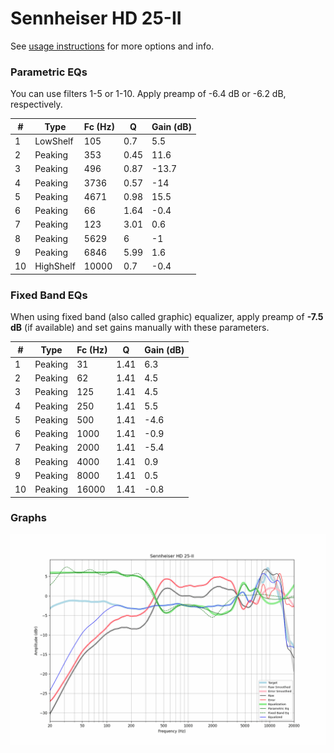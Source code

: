 # Sennheiser HD 25-II
See [usage instructions](https://github.com/jaakkopasanen/AutoEq#usage) for more options and info.

### Parametric EQs
You can use filters 1-5 or 1-10. Apply preamp of -6.4 dB or -6.2 dB, respectively.

|   # | Type      |   Fc (Hz) |    Q |   Gain (dB) |
|-----|-----------|-----------|------|-------------|
|   1 | LowShelf  |       105 | 0.7  |         5.5 |
|   2 | Peaking   |       353 | 0.45 |        11.6 |
|   3 | Peaking   |       496 | 0.87 |       -13.7 |
|   4 | Peaking   |      3736 | 0.57 |       -14   |
|   5 | Peaking   |      4671 | 0.98 |        15.5 |
|   6 | Peaking   |        66 | 1.64 |        -0.4 |
|   7 | Peaking   |       123 | 3.01 |         0.6 |
|   8 | Peaking   |      5629 | 6    |        -1   |
|   9 | Peaking   |      6846 | 5.99 |         1.6 |
|  10 | HighShelf |     10000 | 0.7  |        -0.4 |

### Fixed Band EQs
When using fixed band (also called graphic) equalizer, apply preamp of **-7.5 dB** (if available) and set gains manually with these parameters.

|   # | Type    |   Fc (Hz) |    Q |   Gain (dB) |
|-----|---------|-----------|------|-------------|
|   1 | Peaking |        31 | 1.41 |         6.3 |
|   2 | Peaking |        62 | 1.41 |         4.5 |
|   3 | Peaking |       125 | 1.41 |         4.5 |
|   4 | Peaking |       250 | 1.41 |         5.5 |
|   5 | Peaking |       500 | 1.41 |        -4.6 |
|   6 | Peaking |      1000 | 1.41 |        -0.9 |
|   7 | Peaking |      2000 | 1.41 |        -5.4 |
|   8 | Peaking |      4000 | 1.41 |         0.9 |
|   9 | Peaking |      8000 | 1.41 |         0.5 |
|  10 | Peaking |     16000 | 1.41 |        -0.8 |

### Graphs
![](./Sennheiser%20HD%2025-II.png)
